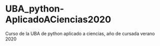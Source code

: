 # UBA_python-AplicadoACiencias2020
Curso de la UBA de python aplicado a ciencias, año de cursada verano 2020
